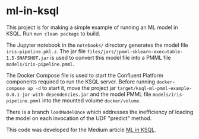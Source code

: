 # ml-in-ksql
This project is for making a simple example of running an ML model in KSQL. Run `mvn clean package` to
build.

The Jupyter notebook in the `notebooks/`
directory generates the model file `iris-pipeline.pkl.z`.  The jar file `files/jars/jpmml-sklearn-executable-1.5-SNAPSHOT.jar`
is used to convert this model file into a PMML file `models/iris-pipeline.pmml`. 

The Docker Compose file is used to start the Confluent Platform components required to run the KSQL server.
Before running `docker-compose up -d` to start it, move the project jar `target/ksql-ml-pmml-example-0.0.1-jar-with-dependencies.jar`
and the model PMML file `models/iris-pipeline.pmml` into the mounted volume `docker/volume`.

There is a branch `loadModelOnce` which addresses the inefficiency of loading the model on each invocation of the UDF "predict"
method. 

This code was developed for the Medium article [ML in KSQL](https://medium.com/homeaway-tech-blog/ml-in-ksql-a44d455b0687).

